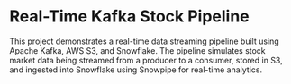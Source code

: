 # Real-Time Kafka Stock Pipeline 

This project demonstrates a real-time data streaming pipeline built using Apache Kafka, AWS S3, and Snowflake. The pipeline simulates stock market data being streamed from a producer to a consumer, stored in S3, and ingested into Snowflake using Snowpipe for real-time analytics.

